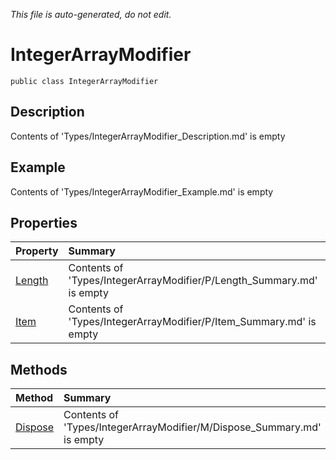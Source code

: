 *This file is auto-generated, do not edit.*

# IntegerArrayModifier
`public class IntegerArrayModifier`
## Description
Contents of 'Types/IntegerArrayModifier_Description.md' is empty
## Example
Contents of 'Types/IntegerArrayModifier_Example.md' is empty
## Properties
| Property | Summary |
|:-----|:--------|
|[Length](IntegerArrayModifier/P/Length.md)|Contents of 'Types/IntegerArrayModifier/P/Length_Summary.md' is empty|
|[Item](IntegerArrayModifier/P/Item.md)|Contents of 'Types/IntegerArrayModifier/P/Item_Summary.md' is empty|
## Methods
| Method | Summary |
|:-----|:--------|
|[Dispose](IntegerArrayModifier/M/Dispose.md)|Contents of 'Types/IntegerArrayModifier/M/Dispose_Summary.md' is empty|
